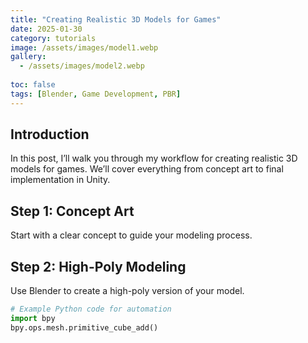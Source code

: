 ```yaml
---
title: "Creating Realistic 3D Models for Games"
date: 2025-01-30
category: tutorials
image: /assets/images/model1.webp
gallery:
  - /assets/images/model2.webp
    
toc: false
tags: [Blender, Game Development, PBR]
---
```


## Introduction
In this post, I’ll walk you through my workflow for creating realistic 3D models for games. We’ll cover everything from concept art to final implementation in Unity.

## Step 1: Concept Art
Start with a clear concept to guide your modeling process.

## Step 2: High-Poly Modeling
Use Blender to create a high-poly version of your model.

```python
# Example Python code for automation
import bpy
bpy.ops.mesh.primitive_cube_add()
